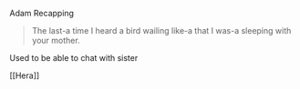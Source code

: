 Adam Recapping


> The last-a time I heard a bird wailing like-a that I was-a sleeping with your mother.

Used to be able to chat with sister

[[Hera]]

